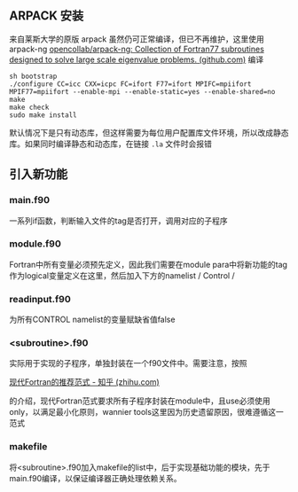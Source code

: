 ## ARPACK 安装
来自莱斯大学的原版 arpack 虽然仍可正常编译，但已不再维护，这里使用 arpack-ng
[opencollab/arpack-ng: Collection of Fortran77 subroutines designed to solve large scale eigenvalue problems. (github.com)](https://github.com/opencollab/arpack-ng)
编译
```
sh bootstrap
./configure CC=icc CXX=icpc FC=ifort F77=ifort MPIFC=mpiifort MPIF77=mpiifort --enable-mpi --enable-static=yes --enable-shared=no
make
make check
sudo make install
```
默认情况下是只有动态库，但这样需要为每位用户配置库文件环境，所以改成静态库。如果同时编译静态和动态库，在链接 `.la` 文件时会报错

## 引入新功能

### main.f90

一系列if函数，判断输入文件的tag是否打开，调用对应的子程序
### module.f90

Fortran中所有变量必须预先定义，因此我们需要在module para中将新功能的tag作为logical变量定义在这里，然后加入下方的namelist / Control /
### readinput.f90

为所有CONTROL namelist的变量赋缺省值false
### \<subroutine\>.f90

实际用于实现的子程序，单独封装在一个f90文件中。需要注意，按照

[现代Fortran的推荐范式 - 知乎 (zhihu.com)](https://zhuanlan.zhihu.com/p/100615040 "现代Fortran的推荐范式 - 知乎 (zhihu.com)")

的介绍，现代Fortran范式要求所有子程序封装在module中，且use必须使用only，以满足最小化原则，wannier tools这里因为历史遗留原因，很难遵循这一范式
### makefile

将\<subroutine>.f90加入makefile的list中，后于实现基础功能的模块，先于main.f90编译，以保证编译器正确处理依赖关系。